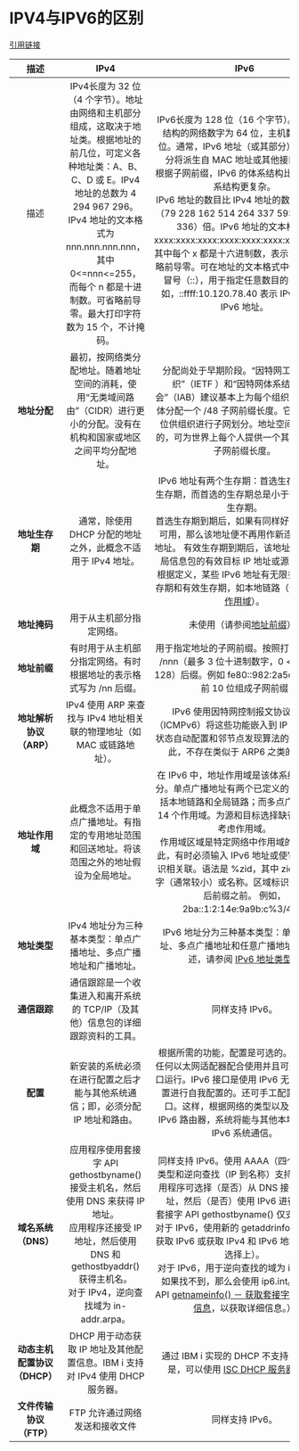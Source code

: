 # IPV4与IPV6的区别

[引用链接](https://blog.csdn.net/chao199512/article/details/86139714)

|           **描述**           |                           **IPv4**                           |                           **IPv6**                           |
| :--------------------------: | :----------------------------------------------------------: | :----------------------------------------------------------: |
|             描述             | IPv4长度为 32 位（4 个字节）。地址由网络和主机部分组成，这取决于地址类。根据地址的前几位，可定义各种地址类：A、B、C、D 或 E。IPv4 地址的总数为 4 294 967 296。<br/>IPv4 地址的文本格式为 nnn.nnn.nnn.nnn，其中 0<=nnn<=255，而每个 n 都是十进制数。可省略前导零。最大打印字符数为 15 个，不计掩码。 | IPv6长度为 128 位（16 个字节）。基本体系结构的网络数字为 64 位，主机数字为 64 位。通常，IPv6 地址（或其部分）的主机部分将派生自 MAC 地址或其他接口标识。<br/>根据子网前缀，IPv6 的体系结构比 IPv4 的体系结构更复杂。<br/>IPv6 地址的数目比 IPv4 地址的数目大 1028（79 228 162 514 264 337 593 543 950 336）倍。IPv6 地址的文本格式为 xxxx:xxxx:xxxx:xxxx:xxxx:xxxx:xxxx:xxxx，其中每个 x 都是十六进制数，表示 4 位。可省略前导零。可在地址的文本格式中使用一次双冒号（::），用于指定任意数目的 0 位。例如，::ffff:10.120.78.40 表示 IPv4 映射的 IPv6 地址。 |
|         **地址分配**         | 最初，按网络类分配地址。随着地址空间的消耗，使用“无类域间路由”（CIDR）进行更小的分配。没有在机构和国家或地区之间平均分配地址。 | 分配尚处于早期阶段。“因特网工程任务组织”（IETF ）和“因特网体系结构委员会”（IAB）建议基本上为每个组织、家庭或实体分配一个 /48 子网前缀长度。它将保留 16 位供组织进行子网划分。地址空间是足够大的，可为世界上每个人提供一个其自己的 /48 子网前缀长度。 |
|        **地址生存期**        | 通常，除使用 DHCP 分配的地址之外，此概念不适用于 IPv4 地址。 | IPv6 地址有两个生存期：首选生存期和有效生存期，而首选的生存期总是小于等于有效的生存期。<br/>首选生存期到期后，如果有同样好的首选地址可用，那么该地址便不再用作新连接的源 IP 地址。 有效生存期到期后，该地址不再用作入局信息包的有效目标 IP 地址或源 IP 地址。<br/>根据定义，某些 IPv6 地址有无限多个首选生存期和有效生存期，如本地链路（请参阅[地址作用域](https://www.ibm.com/support/knowledgecenter/zh/ssw_ibm_i_72/rzai2/rzai2compipv4ipv6.htm?view=kc#rzai2compipv4ipv6__compaddrscope)）。 |
|         **地址掩码**         |                   用于从主机部分指定网络。                   | 未使用（请参阅[地址前缀](https://www.ibm.com/support/knowledgecenter/zh/ssw_ibm_i_72/rzai2/rzai2compipv4ipv6.htm?view=kc#rzai2compipv4ipv6__compaddrpref)）。 |
|         **地址前缀**         | 有时用于从主机部分指定网络。有时根据地址的表示格式写为 /nn 后缀。 | 用于指定地址的子网前缀。按照打印格式写为 /nnn（最多 3 位十进制数字，0 <= nnn <= 128）后缀。例如 fe80::982:2a5c/10，其中前 10 位组成子网前缀 |
|   **地址解析协议（ARP）**    | IPv4 使用 ARP 来查找与 IPv4 地址相关联的物理地址（如 MAC 或链路地址）。 | IPv6 使用因特网控制报文协议版本 6（ICMPv6）将这些功能嵌入到 IP 自身作为无状态自动配置和邻节点发现算法的一部分。因此，不存在类似于 ARP6 之类的东西。 |
|        **地址作用域**        | 此概念不适用于单点广播地址。有指定的专用地址范围和回送地址。将该范围之外的地址假设为全局地址。 | 在 IPv6 中，地址作用域是该体系结构的一部分。单点广播地址有两个已定义的作用域，包括本地链路和全局链路；而多点广播地址有 14 个作用域。为源和目标选择缺省地址时要考虑作用域。<br/>作用域区域是特定网络中作用域的实例。因此，有时必须输入 IPv6 地址或使它与区域标识相关联。语法是 %zid，其中 zid 是一个数字（通常较小）或名称。区域标识写在地址之后前缀之前。 例如，2ba::1:2:14e:9a9b:c%3/48。 |
|         **地址类型**         | IPv4 地址分为三种基本类型：单点广播地址、多点广播地址和广播地址。 | IPv6 地址分为三种基本类型：单点广播地址、多点广播地址和任意广播地址。有关描述，请参阅 [IPv6 地址类型](https://www.ibm.com/support/knowledgecenter/zh/ssw_ibm_i_72/rzai2/rzai2ipv6addrtypes.htm?view=kc#ipv6addrtypes)。 |
|         **通信跟踪**         | 通信跟踪是一个收集进入和离开系统的 TCP/IP（及其他）信息包的详细跟踪资料的工具。 |                       同样支持 IPv6。                        |
|           **配置**           | 新安装的系统必须在进行配置之后才能与其他系统通信；即，必须分配 IP 地址和路由。 | 根据所需的功能，配置是可选的。IPv6 可与任何以太网适配器配合使用并且可通过回送接口运行。IPv6 接口是使用 IPv6 无状态自动配置进行自我配置的。还可手工配置 IPv6 接口。这样，根据网络的类型以及是否存在 IPv6 路由器，系统将能与其他本地和远程的 IPv6 系统通信。 |
|     **域名系统（DNS）**      | 应用程序使用套接字 API gethostbyname() 接受主机名，然后使用 DNS 来获得 IP 地址。<br>应用程序还接受 IP 地址，然后使用 DNS 和 gethostbyaddr() 获得主机名。<br>对于 IPv4，逆向查找域为 in-addr.arpa。 | 同样支持 IPv6。使用 AAAA（四个 A）记录类型和逆向查找（IP 到名称）支持 IPv6。应用程序可选择（是否）从 DNS 接受 IPv6 地址，然后（是否）使用 IPv6 进行通信。<br>套接字 API gethostbyname() 仅支持 IPv4。对于 IPv6，使用新的 getaddrinfo() API 以仅获取 IPv6 或获取 IPv4 和 IPv6 地址（在应用选择上）。<br>对于 IPv6，用于逆向查找的域为 ip6.arpa，如果找不到，那么会使用 ip6.int。（请参阅 API [getnameinfo() － 获取套接字地址的名称信息](https://www.ibm.com/support/knowledgecenter/zh/ssw_ibm_i_72/apis/getnameinfo.htm?view=kc)，以获取详细信息。） |
| **动态主机配置协议（DHCP）** | DHCP 用于动态获取 IP 地址及其他配置信息。IBM i 支持对 IPv4 使用 DHCP 服务器。 | 通过 IBM i 实现的 DHCP 不支持 IPv6。但是，可以使用 [ISC DHCP 服务器](https://www.ibm.com/support/knowledgecenter/zh/ssw_ibm_i_72/rzakg/rzakguseiscdhcp4.htm?view=kc)实现。 |
|   **文件传输协议（FTP）**    |                FTP 允许通过网络发送和接收文件                |                       同样支持 IPv6。                        |


